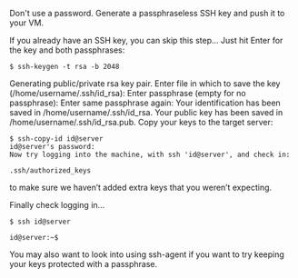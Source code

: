 Don't use a password. Generate a passphraseless SSH key and push it to your VM.

If you already have an SSH key, you can skip this step… Just hit Enter for the key and both passphrases:

    $ ssh-keygen -t rsa -b 2048

Generating public/private rsa key pair.
Enter file in which to save the key (/home/username/.ssh/id_rsa):
Enter passphrase (empty for no passphrase):
Enter same passphrase again:
Your identification has been saved in /home/username/.ssh/id_rsa.
Your public key has been saved in /home/username/.ssh/id_rsa.pub.
Copy your keys to the target server:

    $ ssh-copy-id id@server
    id@server's password:
    Now try logging into the machine, with ssh 'id@server', and check in:

    .ssh/authorized_keys

to make sure we haven’t added extra keys that you weren’t expecting.

Finally check logging in…

    $ ssh id@server

    id@server:~$

You may also want to look into using ssh-agent if you want to try keeping your keys protected with a passphrase.